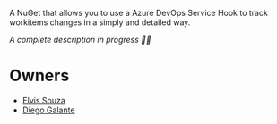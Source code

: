 A NuGet that allows you to use a Azure DevOps Service Hook to track workitems changes in a simply and detailed way.

_A complete description in progress :man_technologist:_


# Owners

* [Elvis Souza](https://www.linkedin.com/in/elvissouza/)
* [Diego Galante](https://www.linkedin.com/in/diego-galante/)
